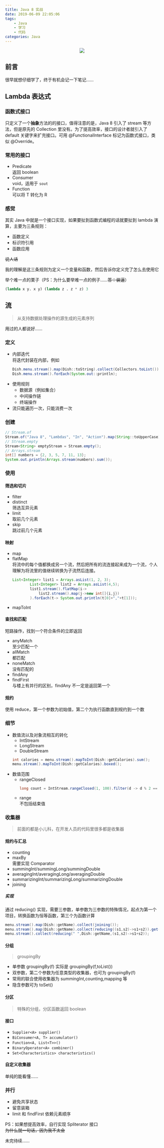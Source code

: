 ```yaml
---
title: Java 8 实战
date: 2019-06-09 22:05:06
tags:
    - Java
    - 学习
    - 代码
categories: Java
---
```


<p align="center">
<img src="https://yiyun-1253940215.cos.ap-shanghai.myqcloud.com/20190609220916.png" class="full-image" />
</p>

## 前言
很早就想仔细学了，终于有机会记一下笔记……

<!--more-->

## Lambda 表达式
### 函数式接口  
只定义了一个**抽象**方法的的接口，值得注意的是，Java 8 引入了 stream 等方法，但是原先的 Collection 里没有。为了提高效率，接口的设计者就引入了 default 关键字来扩充接口。可用 @FunctionalInterface 标记为函数式接口，类似 @Override。

### 常用的接口
- Predicate  
返回 boolean
- Consumer  
void，适用于 `sout`
- Function  
可以将 T 转化为 R

### 感觉
其实 Java 中就是一个接口实现，如果要扯到函数式编程的话就要扯到 lambda 演算，主要为三条规则：
- 函数定义
- 标识符引用
- 函数应用

~~说人话~~

我的理解是这三条规则为定义一个变量和函数，然后告诉你定义完了怎么去使用它

举个难一点的栗子（PS：为什么要举难一点的例子……~~答：装逼~~）
```lisp
(lambda x y. x y) (lambda z . z * z) 3 
```

## 流
> 从支持数据处理操作的源生成的元素序列

用过的人都说好……

### 定义
- 内部迭代  
将迭代封装在内部，例如
    ```java
    Dish.menu.stream().map(Dish::toString).collect(Collectors.toList());
    Dish.menu.stream().forEach(System.out::println);
    ```
- 使用规则
    - 数据源（例如集合）
    - 中间操作链
    - 终端操作
- 流只能遍历一次，只能消费一次

### 创建
```java
// Stream.of
Stream.of("Java 8", "Lambdas", "In", "Action").map(String::toUpperCase).forEach(System.out::println);
// Stream.empty
Stream<String> emptyStream = Stream.empty();
// Arrays.stream
int[] numbers = {2, 3, 5, 7, 11, 13};
System.out.println(Arrays.stream(numbers).sum());
```
### 使用
#### 筛选和切片
- filter
- distinct  
筛选互异元素
- limit  
取前几个元素
- skip  
跳过前几个元素

#### 映射
- map
- flatMap  
将流中的每个值都换成另一个流，然后把所有的流连接起来成为一个流，个人理解为将流里的值继续转换为子流然后连接。
    ```java
    List<Integer> list1 = Arrays.asList(1, 2, 3);
            List<Integer> list2 = Arrays.asList(4,5);
            list1.stream().flatMap(i->
                list2.stream().map(j->new int[]{i,j})
            ).forEach(t-> System.out.println(t[0]+","+t[1]));
    ```
- mapToInt

#### 查找和匹配
短路操作，找到一个符合条件的立即返回
- anyMatch  
至少匹配一个
- allMatch  
都匹配
- noneMatch  
没有匹配的
- findAny
- findFirst  
与楼上有并行的区别，findAny 不一定是返回第一个

#### 规约
使用 reduce，第一个参数为初始值，第二个为执行函数直到规约到一个数

### 细节
- 数值流以及对象流相互的转化
    - IntStream
    - LongStream
    - DoubleStream
    ```java
    int calories = menu.stream().mapToInt(Dish::getCalories).sum();
    menu.stream().mapToInt(Dish::getCalories).boxed();
    ```
- 数值范围
    - rangeClosed
        ```java
        long count = IntStream.rangeClosed(1, 100).filter(d -> d % 2 == 0).count();
        ```
    - range  
    不包括结束值

### 收集器
> 前面的都是小儿科，在开发人员的代码里很多都是收集器
#### 规约与汇总
- counting
- maxBy  
需要实现 Comparator
- summingInt/summingLong/summingDouble
- averagingInt/averagingLong/averagingDouble
- summarizingInt/summarizingLong/summarizingDouble
- joining

##### 实现
通过 reducing() 实现，需要三参数，单参数为三参数的特殊情况，起点为第一个项目，转换函数为恒等函数，第三个为函数计算
```java
menu.stream().map(Dish::getName).collect(joining());
menu.stream().map(Dish::getName).collect(reducing((s1,s2)->s1+s2)).get();
menu.stream().collect(reducing(" ",Dish::getName,(s1,s2)->s1+s2));
```

#### 分组
> groupingBy  

- 单参数 groupingBy(f) 实际是 groupingBy(f,toList()) 
- 双参数，第二个参数为任意类型的收集器，也可为 groupingBy(f)
- 常用的联合使用收集器为 summingInt,counting,mapping 等
- 隐含参数可为 toSet()

#### 分区
> 特殊的分组，分区函数返回 boolean

#### 接口
- `Supplier<A> supplier()`
- `BiConsumer<A, T> accumulator()`
- `Function<A, List<T>>()`
- `BinaryOperator<A> combiner()`
- `Set<Characteristics> characteristics()`

#### 自定义收集器

单纯的能看懂……


### 并行

- 避免共享状态
- 留意装箱
- limit 和 findFirst 依赖元素顺序

PS：如果想提高效率，自行实现 Spliterator 接口  
~~为什么就一句话，因为我不太会~~

未完待续……